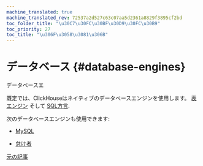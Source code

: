 ```yaml
---
machine_translated: true
machine_translated_rev: 72537a2d527c63c07aa5d2361a8829f3895cf2bd
toc_folder_title: "\u30C7\u30FC\u30BF\u30D9\u30FC\u30B9"
toc_priority: 27
toc_title: "\u306F\u3058\u3081\u306B"
---
```


# データベース {#database-engines}

データベースエ

既定では、ClickHouseはネイティブのデータベースエンジンを使用します。 [表エンジン](../../engines/table-engines/index.md) そして [SQL方言](../../sql-reference/syntax.md).

次のデータベースエンジンも使用できます:

-   [MySQL](mysql.md)

-   [怠け者](lazy.md)

[元の記事](https://clickhouse.com/docs/en/database_engines/) <!--hide-->

